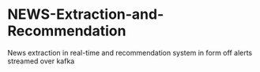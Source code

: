 # NEWS-Extraction-and-Recommendation
News extraction in real-time and recommendation system in form off alerts streamed over kafka

